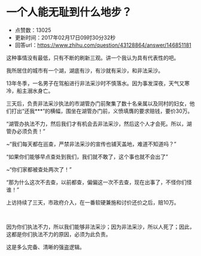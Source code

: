 # 一个人能无耻到什么地步？
- 点赞数：13025
- 更新时间：2017年02月17日09时30分32秒
- 回答url：https://www.zhihu.com/question/43128864/answer/146851181
<body>
 <p data-pid="Ovww9dtW">这种事情没有最低，只有不断的刷新三观。讲一个我认为具有代表性的吧。</p>
 <p data-pid="DF8mPmx2">我所居住的城市有一个湖，湖底有沙，有沙就有采沙，和非法采沙。</p>
 <p data-pid="aSqrPbV9">13年冬季，一名男子在驾船进行非法采沙时不慎落水。因为事发深夜，天气又寒冷，船主溺水身亡。</p>
 <p data-pid="uVhlIly5">三天后，负责非法采沙执法的市湖管办门前聚集了数十名亲属以及同村的妇女，他们打出“还我***”的横幅，围坐在湖管办门前，义愤填膺的要求赔钱，要价30万。</p>
 <p data-pid="MMIvhYz3">“湖管办执法不力，然后我们才有机会去非法采沙，然后这个人才会死。所以，湖管办必须负责！”</p>
 <p data-pid="qf87mmoc">~“我们每天都在巡查，严禁非法采沙的宣传也铺天盖地，难道不知道吗？”</p>
 <p data-pid="SbWS8Elc">“如果你们能够早点查处到我们，我们就不敢了，这个事也就不会出了”</p>
 <p data-pid="9YQwSxh6">~“你们家都被查处两次了！”</p>
 <p data-pid="6xZwCd3w">“那为什么这次不去查，以前都查，偏偏这一次不去查，现在出事了，不怪你们怪谁！”</p>
 <p data-pid="DJ8Qo7Gj">上访持续了三天，市政府介入，在一番软硬兼施和讨价还价之后，赔10万。</p>
 <br>
 <p data-pid="5YOpTWY7">因为你们执法不力，所以我们能够非法采沙；因为非法采沙，所以人死了；因此，这都是你们执法不力的原因，必须为此负责。</p>
 <p data-pid="WyTB9aFL">这是多么完备、清晰的强盗逻辑。</p>
</body>